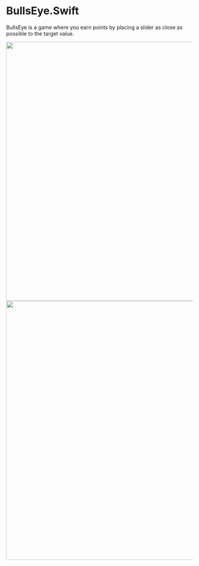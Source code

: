 # BullsEye.Swift

BullsEye is a game where you earn points by placing a slider as close as possible to the target value.

<img src="https://i.imgur.com/RjuAQqH.png" height="700">
<img src="https://i.imgur.com/FTpnbQO.png" height="700">
